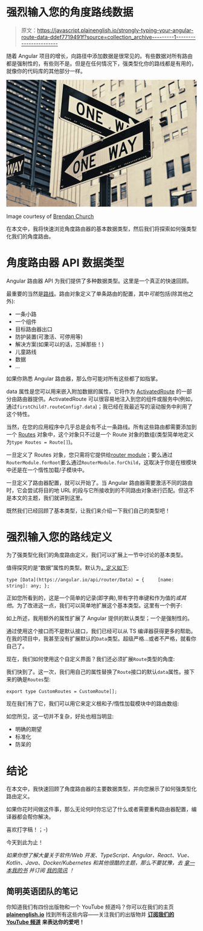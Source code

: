 # 强烈输入您的角度路线数据

> 原文：<https://javascript.plainenglish.io/strongly-typing-your-angular-route-data-ddef7719491f?source=collection_archive---------1----------------------->

随着 Angular 项目的增长，向路径中添加数据是很常见的。有些数据对所有路由都是强制性的，有些则不是。但是在任何情况下，强类型化你的路线都是有用的，就像你的代码库的其他部分一样。

![](img/b7c1b3f831cdedd1e731d1cec160044f.png)

Image courtesy of [Brendan Church](https://unsplash.com/@bdchu614)

在本文中，我将快速浏览角度路由器的基本数据类型，然后我们将探索如何强类型化我们的角度路由。

# 角度路由器 API 数据类型

Angular 路由器 API 为我们提供了多种数据类型。这里是一个真正的快速回顾。

最重要的当然是[路线](https://angular.io/api/router/Route)。路由对象定义了单条路由的配置，其中*可能*包括(除其他之外):

*   一条小路
*   一个组件
*   目标路由器出口
*   防护装置(可激活、可停用等)
*   解决方案(如果可以的话，忘掉那些！)
*   儿童路线
*   数据
*   …

如果你熟悉 Angular 路由器，那么你可能对所有这些都了如指掌。

data 属性是您可以用来嵌入附加数据的属性，它将作为 [ActivatedRoute](https://angular.io/api/router/ActivatedRoute) 的一部分由路由器提供。ActivatedRoute 可以很容易地注入到您的组件或服务中(例如，通过`firstChild?.routeConfig?.data`)；我已经在我最近写的滚动服务中利用了这个特性。

当然，在您的应用程序中几乎总是会有不止一条路线。所有这些路由都需要添加到一个 [Routes](https://angular.io/api/router/Routes) 对象中，这个对象只不过是一个 Route 对象的数组(类型简单地定义为`type Routes = Route[]`)。

一旦定义了 Routes 对象，您只需将它提供给[router module](https://angular.io/api/router/RouterModule)；要么通过`RouterModule.forRoot`要么通过`RouterModule.forChild`，这取决于你是在根模块中还是在一个惰性加载/子模块中。

一旦定义了路由器配置，就可以开始了。当 Angular 路由器需要激活不同的路由时，它会尝试将目的地 URL 的段与它所接收到的不同路由对象进行匹配。但这不是本文的主题，我们就讲到这里。

既然我们已经回顾了基本类型，让我们来介绍一下我们自己的类型吧！

# 强烈输入您的路线定义

为了强类型化我们的角度路由定义，我们可以扩展上一节中讨论的基本类型。

值得探究的是“数据”属性的类型。默认为[，定义如下](https://angular.io/api/router/Data):

```
type [Data](https://angular.io/api/router/Data) = {     [name: string]: any; };
```

正如您所看到的，这是一个简单的记录(即字典),带有字符串键和作为值的*或其他*。为了改进这一点，我们可以简单地扩展这个基本类型。这里有一个例子:

如上所述，我用额外的属性扩展了 Angular 提供的默认类型；一个是强制性的。

通过使用这个接口而不是默认接口，我们已经可以从 TS 编译器获得更多的帮助。在我的项目中，我甚至没有扩展默认的`Data`类型。超级严格…或者不严格，就看你自己了。

现在，我们如何使用这个自定义界面？我们还必须扩展`Route`类型的角度:

我们快到了。这一次，我们用自己的属性替换了`Route`接口的默认`data`属性。接下来的确是`Routes`型:

```
export type CustomRoutes = CustomRoute[];
```

现在我们有了它，我们可以用它来定义根和子/惰性加载模块中的路由数组:

如您所见，这一切并不复杂，好处也相当明显:

*   明确的期望
*   标准化
*   防呆的

# 结论

在本文中，我快速回顾了角度路由器的主要数据类型，并向您展示了如何强类型化路由定义。

如果你花时间做这件事，那么无论何时你忘记了什么或者需要重构路由器配置，编译器都会帮你解决。

喜欢打字稿！；-)

今天到此为止！

*如果你想了解大量关于软件/Web 开发、TypeScript、Angular、React、Vue、Kotlin、Java、Docker/Kubernetes 和其他很酷的主题，那么不要犹豫，去* [*拿一本我的书*](https://www.amazon.com/Learn-TypeScript-Building-Applications-understanding-ebook/dp/B081FB89BL) *并订阅* [*我的简讯*](https://mailchi.mp/fb661753d54a/developassion-newsletter) *！*

## **简明英语团队的笔记**

你知道我们有四份出版物和一个 YouTube 频道吗？你可以在我们的主页 [**plainenglish.io**](https://plainenglish.io/) 找到所有这些内容——关注我们的出版物并 [**订阅我们的 YouTube 频道**](https://www.youtube.com/channel/UCtipWUghju290NWcn8jhyAw) **来表达你的爱吧！**